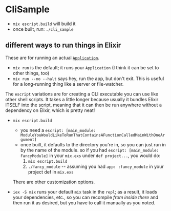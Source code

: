 # CliSample

* `mix escript.build` will build it
* once built, run: `./cli_sample`

## different ways to run things in Elixir

These are for running an actual [`Application`](https://hexdocs.pm/elixir/Application.html).

* `mix run` is the default; it runs your `Application` (I think it can be set to other things, too)
* `mix run --no --halt` says hey, run the app, but don't exit. This is useful for a long-running thing like a server or file-watcher.

The `escript` variations are for creating a CLI executable you can use like other shell scripts. It takes a little longer because usually it bundles Elixir ITSELF into the script, meaning that it can then be run anywhere without a dependency on Elixir, which is pretty neat!

* `mix escript.build`
  * you need a `escript: [main_module: ModuleYouWouldLikeToRunThatContainsAFunctionCalledMainWithOneArgument]`
  * once built, it defaults to the directory you're in, so you can just run in by the name of the module. so if you had `escript: [main_module: FancyModule]` in your `mix.exs` under `def project...`, you would do:
    1. `mix escript.build`
    2. `./fancy_module` -- assuming you had `app: :fancy_module` in your project def in `mix.exs`

  There are other customization options.


* `iex -S mix` runs your default `mix` task in the `repl`; as a result, it loads your dependencies, etc., so you can recompile _from inside there_ and then run it as desired, but you have to call it manually as you noted.
